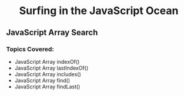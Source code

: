 <h1 align= "center">Surfing in the JavaScript Ocean</h1>

## JavaScript Array Search

### Topics Covered:

- JavaScript Array indexOf()
- JavaScript Array lastIndexOf()
- JavaScript Array includes()
- JavaScript Array find()
- JavaScript Array findLast()
